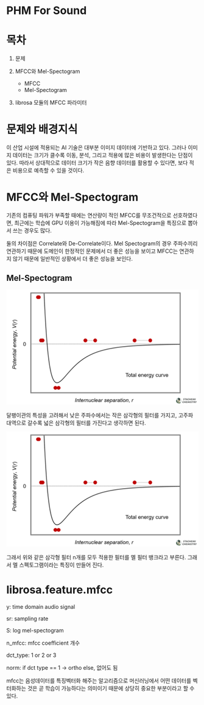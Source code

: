 # PHM For Sound

# 목차

1. 문제

2. MFCC와 Mel-Spectogram
   - MFCC
   - Mel-Spectogram

3. librosa 모듈의 MFCC 파라미터


# 문제와 배경지식

이 산업 시설에 적용되는 AI 기술은 대부분 이미지 데이터에 기반하고 있다. 그러나 이미지 데이터는 크기가 클수록 이동, 분석, 그리고 적용에 많은 비용이 발생한다는 단점이 있다. 따라서 상대적으로 데이터 크기가 작은 음향 데이터를 활용할 수 있다면, 보다 적은 비용으로 예측할 수 있을 것이다.


# MFCC와 Mel-Spectogram

기존의 컴퓨팅 파워가 부족할 때에는 연산량이 적인 MFCC를 무조건적으로 선호하였다면, 최근에는 학습에 GPU 이용이 가능해짐에 따라 Mel-Spectogram을 특징으로 뽑아서 쓰는 경우도 많다.

둘의 차이점은 Correlate와 De-Correlate이다. Mel Spectogram의 경우 주파수끼리 연관하기 때문에 도메인이 한정적인 문제에서 더 좋은 성능을 보이고 MFCC는 연관하지 않기 때문에 일반적인 상황에서 더 좋은 성능을 보인다.

## Mel-Spectogram

![Example instance](https://github.com/bloodmage1/protein-protein/blob/main/Change_of_energy.png)

달팽이관의 특성을 고려해서 낮은 주파수에서는 작은 삼각형의 필터를 가지고, 고주파 대역으로 갈수록 넓은 삼각형의 필터를 가진다고 생각하면 된다.

![Example instance](https://github.com/bloodmage1/protein-protein/blob/main/Change_of_energy.png)

그래서 위와 같은 삼각형 필터 n개를 모두 적용한 필터를 멜 필터 뱅크라고 부른다. 그래서 멜 스펙토그램이라는 특징이 만들어 진다.

# librosa.feature.mfcc

y: time domain audio signal

sr: sampling rate

S: log mel-spectogram

n_mfcc: mfcc coefficient 개수

dct_type: 1 or 2 or 3

norm: if dct type == 1 -> ortho else, 없어도 됨

mfcc는 음성데이터를 특징벡터화 해주는 알고리즘으로 머신러닝에서 어떤 데이터를 벡터화하는 것은 곧 학습이 가능하다는 의미이기 때문에 상당히 중요한 부분이라고 할 수 있다.